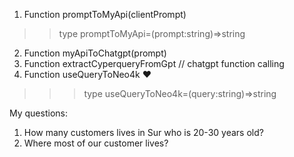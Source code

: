 1. Function promptToMyApi(clientPrompt)
>> type promptToMyApi=(prompt:string)=>string
2. Function myApiToChatgpt(prompt)
3. Function extractCyperqueryFromGpt // chatgpt function calling 
4. Function useQueryToNeo4k ❤
>>> type useQueryToNeo4k=(query:string)=>string

My questions:
1. How many customers lives in Sur who is 20-30 years old?
2. Where most of our customer lives?